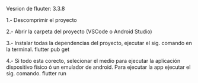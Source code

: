Vesrion de fluuter: 3.3.8

1.- Descomprimir el proyecto

2.- Abrir la carpeta del proyecto (VSCode o Android Studio)

3.- Instalar todas la dependencias del proyecto, ejecutar el sig. comando en la 
terminal.
flutter pub get

4.- Si todo esta corecto, selecionar el medio para ejecutar la aplicación dispositivo físico ó
un emulador de android. Para ejecutar la app ejecutar el sig. comando.
flutter run
